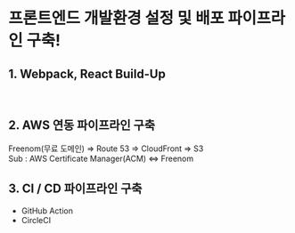 # 프론트엔드 개발환경 설정 및 배포 파이프라인 구축!

## 1. Webpack, React Build-Up
<br/>

## 2. AWS 연동 파이프라인 구축
Freenom(무료 도메인) => Route 53 => CloudFront => S3
<br/>
Sub : AWS Certificate Manager(ACM) <=> Freenom

## 3. CI / CD 파이프라인 구축
- GitHub Action
- CircleCI
